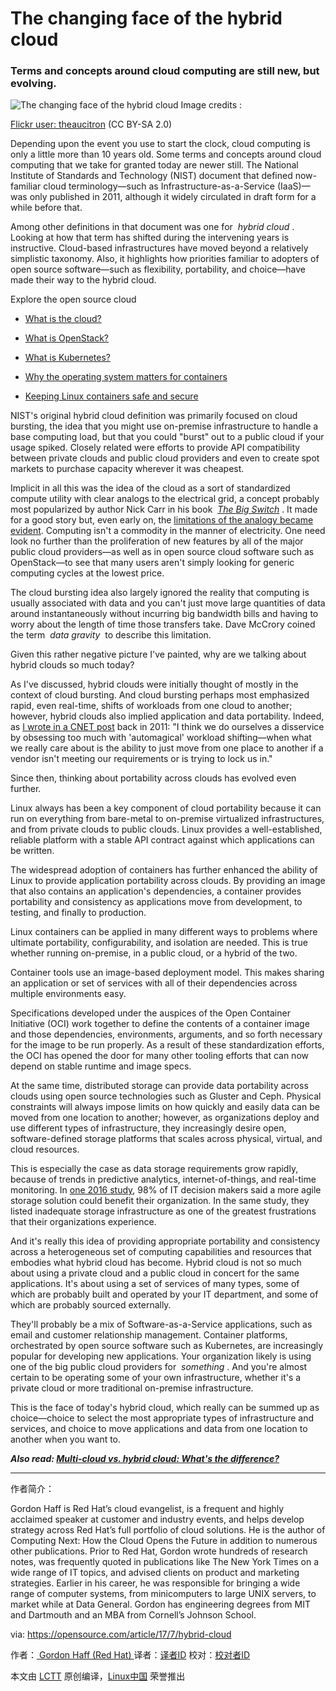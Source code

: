 ﻿The changing face of the hybrid cloud
============================================================

### Terms and concepts around cloud computing are still new, but evolving.

 
![﻿The changing face of the hybrid cloud](https://opensource.com/sites/default/files/styles/image-full-size/public/images/business/bus-cloud.png?itok=bdROR1aE "﻿The changing face of the hybrid cloud")
Image credits : 

[Flickr user: theaucitron][9] (CC BY-SA 2.0)

Depending upon the event you use to start the clock, cloud computing is only a little more than 10 years old. Some terms and concepts around cloud computing that we take for granted today are newer still. The National Institute of Standards and Technology (NIST) document that defined now-familiar cloud terminology—such as Infrastructure-as-a-Service (IaaS)—was only published in 2011, although it widely circulated in draft form for a while before that.

Among other definitions in that document was one for  _hybrid cloud_ . Looking at how that term has shifted during the intervening years is instructive. Cloud-based infrastructures have moved beyond a relatively simplistic taxonomy. Also, it highlights how priorities familiar to adopters of open source software—such as flexibility, portability, and choice—have made their way to the hybrid cloud.

Explore the open source cloud

*   [What is the cloud?][1]

*   [What is OpenStack?][2]

*   [What is Kubernetes?][3]

*   [﻿Why the operating system matters for containers][4]

*   [Keeping Linux containers safe and secure][5]

NIST's original hybrid cloud definition was primarily focused on cloud bursting, the idea that you might use on-premise infrastructure to handle a base computing load, but that you could "burst" out to a public cloud if your usage spiked. Closely related were efforts to provide API compatibility between private clouds and public cloud providers and even to create spot markets to purchase capacity wherever it was cheapest.

Implicit in all this was the idea of the cloud as a sort of standardized compute utility with clear analogs to the electrical grid, a concept probably most popularized by author Nick Carr in his book  [_The Big Switch_][10] . It made for a good story but, even early on, the [limitations of the analogy became evident][11]. Computing isn't a commodity in the manner of electricity. One need look no further than the proliferation of new features by all of the major public cloud providers—as well as in open source cloud software such as OpenStack—to see that many users aren't simply looking for generic computing cycles at the lowest price.

The cloud bursting idea also largely ignored the reality that computing is usually associated with data and you can't just move large quantities of data around instantaneously without incurring big bandwidth bills and having to worry about the length of time those transfers take. Dave McCrory coined the term  _data gravity_  to describe this limitation.

Given this rather negative picture I've painted, why are we talking about hybrid clouds so much today?

As I've discussed, hybrid clouds were initially thought of mostly in the context of cloud bursting. And cloud bursting perhaps most emphasized rapid, even real-time, shifts of workloads from one cloud to another; however, hybrid clouds also implied application and data portability. Indeed, as [I wrote in a CNET post][12] back in 2011: "I think we do ourselves a disservice by obsessing too much with 'automagical' workload shifting—when what we really care about is the ability to just move from one place to another if a vendor isn't meeting our requirements or is trying to lock us in."

Since then, thinking about portability across clouds has evolved even further.

Linux always has been a key component of cloud portability because it can run on everything from bare-metal to on-premise virtualized infrastructures, and from private clouds to public clouds. Linux provides a well-established, reliable platform with a stable API contract against which applications can be written.

The widespread adoption of containers has further enhanced the ability of Linux to provide application portability across clouds. By providing an image that also contains an application's dependencies, a container provides portability and consistency as applications move from development, to testing, and finally to production.

Linux containers can be applied in many different ways to problems where ultimate portability, configurability, and isolation are needed. This is true whether running on-premise, in a public cloud, or a hybrid of the two.

Container tools use an image-based deployment model. This makes sharing an application or set of services with all of their dependencies across multiple environments easy.

Specifications developed under the auspices of the Open Container Initiative (OCI) work together to define the contents of a container image and those dependencies, environments, arguments, and so forth necessary for the image to be run properly. As a result of these standardization efforts, the OCI has opened the door for many other tooling efforts that can now depend on stable runtime and image specs.

At the same time, distributed storage can provide data portability across clouds using open source technologies such as Gluster and Ceph. Physical constraints will always impose limits on how quickly and easily data can be moved from one location to another; however, as organizations deploy and use different types of infrastructure, they increasingly desire open, software-defined storage platforms that scales across physical, virtual, and cloud resources.

This is especially the case as data storage requirements grow rapidly, because of trends in predictive analytics, internet-of-things, and real-time monitoring. In [one 2016 study][13], 98% of IT decision makers said a more agile storage solution could benefit their organization. In the same study, they listed inadequate storage infrastructure as one of the greatest frustrations that their organizations experience.

And it's really this idea of providing appropriate portability and consistency across a heterogeneous set of computing capabilities and resources that embodies what hybrid cloud has become. Hybrid cloud is not so much about using a private cloud and a public cloud in concert for the same applications. It's about using a set of services of many types, some of which are probably built and operated by your IT department, and some of which are probably sourced externally.

They'll probably be a mix of Software-as-a-Service applications, such as email and customer relationship management. Container platforms, orchestrated by open source software such as Kubernetes, are increasingly popular for developing new applications. Your organization likely is using one of the big public cloud providers for  _something_ . And you're almost certain to be operating some of your own infrastructure, whether it's a private cloud or more traditional on-premise infrastructure.

This is the face of today's hybrid cloud, which really can be summed up as choice—choice to select the most appropriate types of infrastructure and services, and choice to move applications and data from one location to another when you want to.

 **_Also read: [Multi-cloud vs. hybrid cloud: What's the difference?][6]_**

--------------------------------------------------------------------------------

作者简介：

Gordon Haff is Red Hat’s cloud evangelist, is a frequent and highly acclaimed speaker at customer and industry events, and helps develop strategy across Red Hat’s full portfolio of cloud solutions. He is the author of Computing Next: How the Cloud Opens the Future in addition to numerous other publications. Prior to Red Hat, Gordon wrote hundreds of research notes, was frequently quoted in publications like The New York Times on a wide range of IT topics, and advised clients on product and marketing strategies. Earlier in his career, he was responsible for bringing a wide range of computer systems, from minicomputers to large UNIX servers, to market while at Data General. Gordon has engineering degrees from MIT and Dartmouth and an MBA from Cornell’s Johnson School.


via: https://opensource.com/article/17/7/hybrid-cloud

作者：[  Gordon Haff (Red Hat) ][a]
译者：[译者ID](https://github.com/译者ID)
校对：[校对者ID](https://github.com/校对者ID)

本文由 [LCTT](https://github.com/LCTT/TranslateProject) 原创编译，[Linux中国](https://linux.cn/) 荣誉推出

[a]:https://opensource.com/users/ghaff
[1]:https://opensource.com/resources/cloud?src=cloud_resource_menu1
[2]:https://opensource.com/resources/what-is-openstack?src=cloud_resource_menu2
[3]:https://opensource.com/resources/what-is-kubernetes?src=cloud_resource_menu3
[4]:https://opensource.com/16/12/yearbook-why-operating-system-matters?src=cloud_resource_menu4
[5]:https://opensource.com/business/16/10/interview-andy-cathrow-anchore?src=cloud_resource_menu5
[6]:https://enterprisersproject.com/article/2017/7/multi-cloud-vs-hybrid-cloud-whats-difference
[7]:https://opensource.com/article/17/7/hybrid-cloud?rate=ztmV2D_utD03cID1u41Al08w0XFm6rXXwCJdTwqI4iw
[8]:https://opensource.com/user/21220/feed
[9]:https://www.flickr.com/photos/theaucitron/5810163712/in/photolist-5p9nh3-6EkSKG-6EgGEF-9hYBcr-abCSpq-9zbjDz-4PVqwm-9RqBfq-abA2T4-4nXfwv-9RQkdN-dmjSdA-84o2ER-abA2Wp-ehyhPC-7oFYrc-4nvqBz-csMQXb-nRegFf-ntS23C-nXRyaB-6Xw3Mq-cRMaCq-b6wkkP-7u8sVQ-yqcg-6fTmk7-bzm3vU-6Xw3vL-6EkzCQ-d3W8PG-5MoveP-oMWsyY-jtMME6-XEMwS-2SeRXT-d2hjzJ-p2ZZVZ-7oFYoX-84r6Mo-cCizvm-gnnsg5-77YfPx-iDjqK-8gszbW-6MUZEZ-dhtwtk-gmpTob-6TBJ8p-mWQaAC/
[10]:http://www.nicholascarr.com/?page_id=21
[11]:https://www.cnet.com/news/there-is-no-big-switch-for-cloud-computing/
[12]:https://www.cnet.com/news/cloudbursting-or-just-portable-clouds/
[13]:https://www.redhat.com/en/technologies/storage/vansonbourne
[14]:https://opensource.com/users/ghaff
[15]:https://opensource.com/users/ghaff
